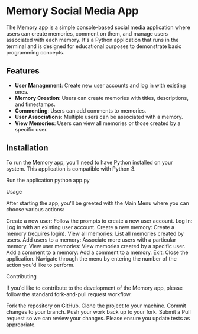 # Memory Social Media App

The Memory app is a simple console-based social media application where users can create memories, comment on them, and manage users associated with each memory. It's a Python application that runs in the terminal and is designed for educational purposes to demonstrate basic programming concepts.

## Features

- **User Management**: Create new user accounts and log in with existing ones.
- **Memory Creation**: Users can create memories with titles, descriptions, and timestamps.
- **Commenting**: Users can add comments to memories.
- **User Associations**: Multiple users can be associated with a memory.
- **View Memories**: Users can view all memories or those created by a specific user.

## Installation

To run the Memory app, you'll need to have Python installed on your system. This application is compatible with Python 3.

Run the application
python app.py

Usage

After starting the app, you'll be greeted with the Main Menu where you can choose various actions:

Create a new user: Follow the prompts to create a new user account.
Log In: Log in with an existing user account.
Create a new memory: Create a memory (requires login).
View all memories: List all memories created by users.
Add users to a memory: Associate more users with a particular memory.
View user memories: View memories created by a specific user.
Add a comment to a memory: Add a comment to a memory.
Exit: Close the application.
Navigate through the menu by entering the number of the action you'd like to perform.

Contributing

If you'd like to contribute to the development of the Memory app, please follow the standard fork-and-pull request workflow.

Fork the repository on GitHub.
Clone the project to your machine.
Commit changes to your branch.
Push your work back up to your fork.
Submit a Pull request so we can review your changes.
Please ensure you update tests as appropriate.





